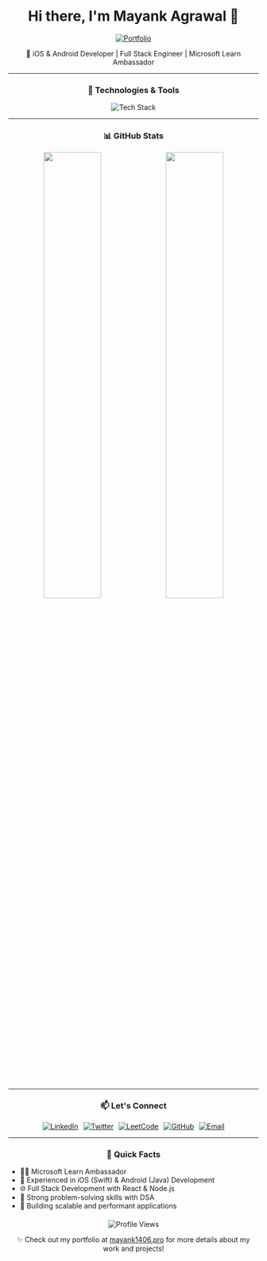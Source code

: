<div align="center">
  
  # Hi there, I'm Mayank Agrawal 👋
  
  <p align="center">
    <a href="https://mayank1406.pro">
      <img src="https://img.shields.io/badge/Visit%20My%20Portfolio-mayank1406.pro-6e5494?style=for-the-badge&logo=google-chrome&logoColor=white" alt="Portfolio">
    </a>
  </p>
  
  <p>🚀 iOS & Android Developer | Full Stack Engineer | Microsoft Learn Ambassador</p>
  
  ---
  
  ### 🔧 Technologies & Tools
  
  <p>
    <img src="https://skillicons.dev/icons?i=java,swift,kotlin,react,typescript,nodejs,nextjs,aws,git,github,docker,firebase,xcode,androidstudio&perline=7" alt="Tech Stack" />
  </p>
  
  ---
  
  ### 📊 GitHub Stats
  
  <p>
    <img src="https://github-readme-stats.vercel.app/api?username=LittleCodr&show_icons=true&theme=radical" width="48%" />
    <img src="https://github-readme-stats.vercel.app/api/top-langs/?username=LittleCodr&layout=compact&theme=radical" width="48%" />
  </p>
  
  ---
  

  
  ### 📫 Let's Connect
  
  <div style="display: flex; justify-content: center; gap: 10px; flex-wrap: wrap;">
    <a href="https://linkedin.com/in/mayankagrawal1406">
      <img src="https://img.shields.io/badge/LinkedIn-0077B5?style=for-the-badge&logo=linkedin&logoColor=white" alt="LinkedIn">
    </a>
    <a href="https://twitter.com/mindflayer_69">
      <img src="https://img.shields.io/badge/Twitter-1DA1F2?style=for-the-badge&logo=twitter&logoColor=white" alt="Twitter">
    </a>
    <a href="https://leetcode.com/u/mayankagra_wal/">
      <img src="https://img.shields.io/badge/LeetCode-FFA116?style=for-the-badge&logo=leetcode&logoColor=white" alt="LeetCode">
    </a>
    <a href="https://github.com/LittleCodr">
      <img src="https://img.shields.io/badge/GitHub-181717?style=for-the-badge&logo=github&logoColor=white" alt="GitHub">
    </a>
    <a href="mailto:littlecodr@gmail.com">
      <img src="https://img.shields.io/badge/Email-D14836?style=for-the-badge&logo=gmail&logoColor=white" alt="Email">
    </a>
  </div>
  
  ---
  
  <div style="margin-top: 20px;">
    <h3>🚀 Quick Facts</h3>
    <ul style="text-align: left; max-width: 600px; margin: 0 auto;">
      <li>👨‍💻 Microsoft Learn Ambassador</li>
      <li>📱 Experienced in iOS (Swift) & Android (Java) Development</li>
      <li>🌐 Full Stack Development with React & Node.js</li>
      <li>💪 Strong problem-solving skills with DSA</li>
      <li>🚀 Building scalable and performant applications</li>
    </ul>
  </div>
  
  <p style="margin-top: 20px;">
    <img src="https://komarev.com/ghpvc/?username=LittleCodr&style=flat-square" alt="Profile Views">
  </p>
  
  <p>✨ Check out my portfolio at <a href="https://mayank1406.pro" target="_blank">mayank1406.pro</a> for more details about my work and projects!</p>
  
</div>
